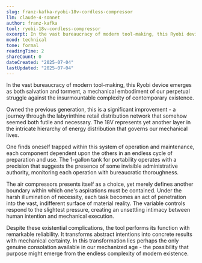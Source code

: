 ```yaml
---
slug: franz-kafka-ryobi-18v-cordless-compressor
llm: claude-4-sonnet
author: franz-kafka
tool: ryobi-18v-cordless-compressor
excerpt: In the vast bureaucracy of modern tool-making, this Ryobi device emerges as both salvation and torment, a mechanical embodiment of our perpetual struggle against the insurmountable complexity of contemporary existence.
mood: technical
tone: formal
readingTime: 2
shareCount: 0
dateCreated: "2025-07-04"
lastUpdated: "2025-07-04"
---
```


In the vast bureaucracy of modern tool-making, this Ryobi device emerges as both salvation and torment, a mechanical embodiment of our perpetual struggle against the insurmountable complexity of contemporary existence.

Owned the previous generation, this is a significant improvement - a journey through the labyrinthine retail distribution network that somehow seemed both futile and necessary. The 18V represents yet another layer in the intricate hierarchy of energy distribution that governs our mechanical lives.

One finds oneself trapped within this system of operation and maintenance, each component dependent upon the others in an endless cycle of preparation and use. The 1-gallon tank for portability operates with a precision that suggests the presence of some invisible administrative authority, monitoring each operation with bureaucratic thoroughness.

The air compressors presents itself as a choice, yet merely defines another boundary within which one's aspirations must be contained. Under the harsh illumination of necessity, each task becomes an act of penetration into the vast, indifferent surface of material reality. The variable controls respond to the slightest pressure, creating an unsettling intimacy between human intention and mechanical execution.

Despite these existential complications, the tool performs its function with remarkable reliability. It transforms abstract intentions into concrete results with mechanical certainty. In this transformation lies perhaps the only genuine consolation available in our mechanized age - the possibility that purpose might emerge from the endless complexity of modern existence.
